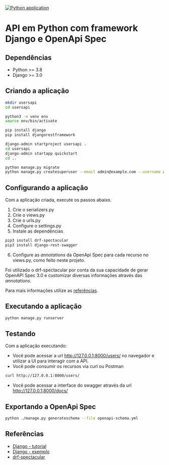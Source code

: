 [![Python application](https://github.com/vgrund/python-django-api/actions/workflows/python-app.yml/badge.svg)](https://github.com/vgrund/python-django-api/actions/workflows/python-app.yml)

# API em Python com framework Django e OpenApi Spec

## Dependências

* Python >= 3.8
* Django >= 3.0

## Criando a aplicação

```sh
mkdir usersapi
cd usersapi

python3 -m venv env
source env/bin/activate

pip install django
pip install djangorestframework

django-admin startproject usersapi .
cd usersapi
django-admin startapp quickstart
cd ..

python manage.py migrate
python manage.py createsuperuser --email admin@example.com --username admin
```

## Configurando a aplicação

Com a aplicação criada, execute os passos abaixo.

1. Crie o serializers.py
2. Crie o views.py
3. Crie o urls.py
4. Configure o settings.py
5. Instale as dependências

```sh
pip3 install drf-spectacular
pip3 install django-rest-swagger
```

6. Configure as *annotations* da OpenApi Spec para cada recurso no views.py, como feito neste projeto.

Foi utilizado o drf-spectacular por conta da sua capacidade de gerar OpenAPI Spec 3.0 e customizar diversas informações através das *annotations*.

Para mais informações utilize as [referências](##referências).

## Executando a aplicação

```sh
python manage.py runserver
```

## Testando

Com a aplicação executando:

* Você pode acessar a url http://127.0.0.1:8000/users/ no navegador e utilizar a UI para interagir com a API.
* Você pode consumir os recursos via curl ou Postman

```sh
curl http://127.0.0.1:8000/users/ 
```

* Você pode acessar a interface do swagger através da url http://127.0.0.1:8000/docs/

## Exportando a OpenApi Spec

```sh
python ./manage.py generateschema --file openapi-schema.yml
```

## Referências

* [Django - tutorial](https://www.django-rest-framework.org/usersapi/quickstart/#quickstart)
* [Django - exemplo](https://medium.com/@marcosrabaioli/criando-uma-api-rest-utilizando-django-rest-framework-parte-1-55ac3e394fa)
* [drf-spectacular](https://drf-spectacular.readthedocs.io/en/latest/readme.html)
